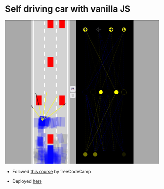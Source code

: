 # Self driving car with vanilla JS

![AI](AI.png)

-   Folowed [this course](https://www.youtube.com/watch?v=Rs_rAxEsAvI) by freeCodeCamp

-   Deployed [here](https://self-driving-car.netlify.app/)

